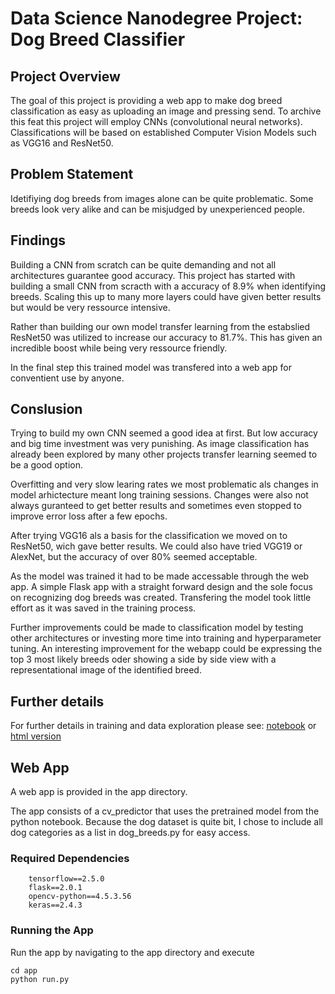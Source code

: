 # Data Science Nanodegree Project: Dog Breed Classifier

## Project Overview

The goal of this project is providing a web app to make dog breed classification as easy as uploading an image and pressing send. To archive this feat this project will employ CNNs (convolutional neural networks). Classifications will be based on established Computer Vision Models such as VGG16 and ResNet50.

## Problem Statement

Idetifiying dog breeds from images alone can be quite problematic. Some breeds look very alike and can be misjudged by unexperienced people.

## Findings

Building a CNN from scratch can be quite demanding and not all architectures guarantee good accuracy. This project has started with building a small CNN from scracth with a accuracy of 8.9% when identifying breeds. Scaling this up to many more layers could have given better results but would be very ressource intensive. 

Rather than building our own model transfer learning from the estabslied ResNet50 was utilized to increase our accuracy to 81.7%. This has given an incredible boost while being very ressource friendly.

In the final step this trained model was transfered into a web app for conventient use by anyone. 

## Conslusion

Trying to build my own CNN seemed a good idea at first. But low accuracy and big time investment was very punishing. As image classification has already been explored by many other projects transfer learning seemed to be a good option. 

Overfitting and very slow learing rates we most problematic als changes in model arhictecture meant long training sessions. Changes were also not always guranteed to get better results and sometimes even stopped to improve error loss after a few epochs.

After trying VGG16 als a basis for the classification we moved on to ResNet50, wich gave better results. We could also have tried VGG19 or AlexNet, but the accuracy of over 80% seemed acceptable.

As the model was trained it had to be made accessable through the web app. A simple Flask app with a straight forward design and the sole focus on recognizing dog breeds was created. Transfering the model took little effort as it was saved in the training process.

Further improvements could be made to classification model by testing other architectures or investing more time into training and hyperparameter tuning.
An interesting improvement for the webapp could be expressing the top 3 most likely breeds oder showing a side by side view with a representational image of the identified breed.

## Further details

For further details in training and data exploration please see: [notebook](dog_app.ipynb) or [html version](dog_app.html)

## Web App

A web app is provided in the app directory.

The app consists of a cv_predictor that uses the pretrained model from the python notebook. Because the dog dataset is quite bit, I chose to include all dog categories as a list in dog_breeds.py for easy access.

### Required Dependencies

```
	tensorflow==2.5.0
	flask==2.0.1
	opencv-python==4.5.3.56
	keras==2.4.3
```

### Running the App

Run the app by navigating to the app directory and execute 

```
cd app
python run.py
```
